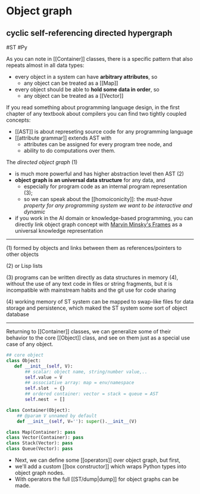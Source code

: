 # Object graph
## cyclic self-referencing directed hypergraph
#ST #Py

As you can note in [[Container]] classes, there is a specific pattern that also repeats almost in all data types: 
- every object in a system can have **arbitrary attributes**, so 
	- any object can be treated as a [[Map]]
- every object should be able to **hold some data in order**, so 
	- any object can be treated as a [[Vector]]

If you read something about programming language design, in the first chapter of any textbook about compilers you can find two tightly coupled concepts:
- [[AST]] is about represeting source code for any programming language
- [[attribute grammar]] extends AST with
	- attributes can be assigned for every program tree node, and
	- ability to do computations over them.

The *directed object graph* (1)
- is much more powerful and has higher abstraction level then AST (2)
- **object graph is an universal data structure** for any data, and
	- especially for program code as an internal program representation (3);
	- so we can speak about the [[homoiconicity]]: the *must-have property for any programming system we want to be interactive and dynamic*
- if you work in the AI domain or knowledge-based programming, you can directly link object graph concept with [Marvin Minsky's Frames](https://web.media.mit.edu/~minsky/papers/Frames/frames.html) as a universal knowledge representation

<hr>
(1) formed by objects and links between them as references/pointers to other objects

(2) or Lisp lists

(3) programs can be written directly as data structures in memory (4), without the use of any text code in files or string fragments, but it is incompatible with mainstream habits and the git use for code sharing

(4) working memory of ST system can be mapped to swap-like files for data storage and persistence, which maked the ST system some sort of object database
<hr>

 Returning to [[Container]] classes, we can generalize some of their behavior to the core [[Object]] class, and see on them just as a special use case of any object.
 
 ```py
 ## core object
class Object:
    def __init__(self, V):
        ## scalar: object name, string/number value,..
        self.value = V
        ## associative array: map = env/namespace
        self.slot  = {}
        ## ordered container: vector = stack = queue = AST
        self.nest  = []
```
```py
class Container(Object):
    ## @param V unnamed by default
    def __init__(self, V=''): super().__init__(V)

class Map(Container): pass
class Vector(Container): pass
class Stack(Vector): pass
class Queue(Vector): pass
```

- Next, we can define some [[operators]] over object graph, but first, 
- we'll add a custom [[box constructor]] which wraps Python types into object graph nodes. 
- With operators the full [[ST/dump|dump]] for object graphs can be made.
